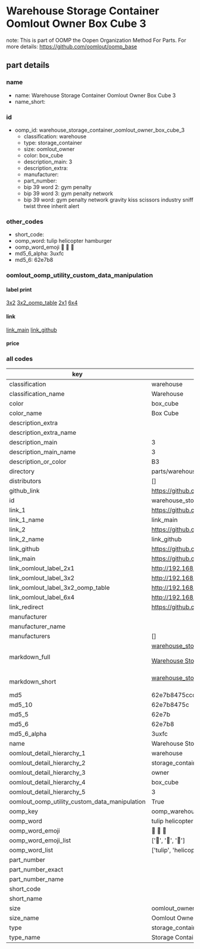 # Warehouse Storage Container Oomlout Owner Box Cube 3  

note: This is part of OOMP the Oopen Organization Method For Parts. For more details: https://github.com/oomlout/oomp_base

##  part details
  







### name
* name: Warehouse Storage Container Oomlout Owner Box Cube 3
* name_short: 
### id
* oomp_id: warehouse_storage_container_oomlout_owner_box_cube_3
  * classification: warehouse
  * type: storage_container
  * size: oomlout_owner
  * color: box_cube
  * description_main: 3
  * description_extra: 
  * manufacturer: 
  * part_number: 
  * bip 39 word 2: gym penalty
  * bip 39 word 3: gym penalty network
  * bip 39 word: gym penalty network gravity kiss scissors industry sniff twist three inherit alert

### other_codes
* short_code: 
* oomp_word: tulip helicopter hamburger
* oomp_word_emoji :tulip: :helicopter: :hamburger:
* md5_6_alpha: 3uxfc
* md5_6: 62e7b8






### oomlout_oomp_utility_custom_data_manipulation
#### label print
[3x2](http://192.168.1.245:1112/?label=oomp%203uxfc)
[3x2_oomp_table](http://192.168.1.108:1112/?label=oomp%203uxfc)
[2x1](http://192.168.1.242:1112/?label=oomp%203uxfc)
[6x4](http://192.168.1.55:1112/?label=oomp%203uxfc)    

#### link

[link_main](https://github.com/oomlout/oomlout_oomp_version_1_messy/tree/main/parts/warehouse_storage_container_oomlout_owner_box_cube_3) [link_github](https://github.com/oomlout/oomlout_oomp_version_1_messy/tree/main/parts/warehouse_storage_container_oomlout_owner_box_cube_3)                             

#### price







### all codes 
| key | value |  
| --- | --- |  
| classification | warehouse |  
| classification_name | Warehouse |  
| color | box_cube |  
| color_name | Box Cube |  
| description_extra |  |  
| description_extra_name |  |  
| description_main | 3 |  
| description_main_name | 3 |  
| description_or_color | B3 |  
| directory | parts/warehouse_storage_container_oomlout_owner_box_cube_3 |  
| distributors | [] |  
| github_link | https://github.com/oomlout/oomlout_oomp_part_src/tree/main/parts/warehouse_storage_container_oomlout_owner_box_cube_3 |  
| id | warehouse_storage_container_oomlout_owner_box_cube_3 |  
| link_1 | https://github.com/oomlout/oomlout_oomp_version_1_messy/tree/main/parts/warehouse_storage_container_oomlout_owner_box_cube_3 |  
| link_1_name | link_main |  
| link_2 | https://github.com/oomlout/oomlout_oomp_version_1_messy/tree/main/parts/warehouse_storage_container_oomlout_owner_box_cube_3 |  
| link_2_name | link_github |  
| link_github | https://github.com/oomlout/oomlout_oomp_version_1_messy/tree/main/parts/warehouse_storage_container_oomlout_owner_box_cube_3 |  
| link_main | https://github.com/oomlout/oomlout_oomp_version_1_messy/tree/main/parts/warehouse_storage_container_oomlout_owner_box_cube_3 |  
| link_oomlout_label_2x1 | http://192.168.1.242:1112/?label=oomp%203uxfc |  
| link_oomlout_label_3x2 | http://192.168.1.245:1112/?label=oomp%203uxfc |  
| link_oomlout_label_3x2_oomp_table | http://192.168.1.108:1112/?label=oomp%203uxfc |  
| link_oomlout_label_6x4 | http://192.168.1.55:1112/?label=oomp%203uxfc |  
| link_redirect | https://github.com/oomlout/oomlout_oomp_version_1_messy/tree/main/parts/warehouse_storage_container_oomlout_owner_box_cube_3 |  
| manufacturer |  |  
| manufacturer_name |  |  
| manufacturers | [] |  
| markdown_full | [warehouse_storage_container_oomlout_owner_box_cube_3](none)<br>[](none)<br>[Warehouse Storage Container Oomlout Owner Box Cube 3](none)<br><br> |  
| markdown_short | [warehouse_storage_container_oomlout_owner_box_cube_3](none)<br><br> |  
| md5 | 62e7b8475ccd6e67043d666129a8a340 |  
| md5_10 | 62e7b8475c |  
| md5_5 | 62e7b |  
| md5_6 | 62e7b8 |  
| md5_6_alpha | 3uxfc |  
| name | Warehouse Storage Container Oomlout Owner Box Cube 3 |  
| oomlout_detail_hierarchy_1 | warehouse |  
| oomlout_detail_hierarchy_2 | storage_container |  
| oomlout_detail_hierarchy_3 | owner |  
| oomlout_detail_hierarchy_4 | box_cube |  
| oomlout_detail_hierarchy_5 | 3 |  
| oomlout_oomp_utility_custom_data_manipulation | True |  
| oomp_key | oomp_warehouse_storage_container_oomlout_owner_box_cube_3 |  
| oomp_word | tulip helicopter hamburger |  
| oomp_word_emoji | :tulip: :helicopter: :hamburger: |  
| oomp_word_emoji_list | [':tulip:', ':helicopter:', ':hamburger:'] |  
| oomp_word_list | ['tulip', 'helicopter', 'hamburger'] |  
| part_number |  |  
| part_number_exact |  |  
| part_number_name |  |  
| short_code |  |  
| short_name |  |  
| size | oomlout_owner |  
| size_name | Oomlout Owner |  
| type | storage_container |  
| type_name | Storage Container |  
